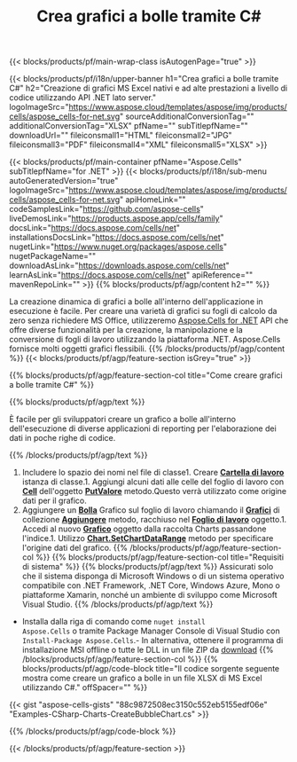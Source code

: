 ﻿---
title: Crea grafici a bolle tramite C#
url: /it/net/create-bubble-chart/
description: C# Codice di esempio per la creazione di grafici a bolle in Excel utilizzando .NET Libreria. Utilizzare questo codice per creare un grafico {chart} in MS Excel all'interno di VB.NET, Asp.NET o qualsiasi applicazione basata su .NET.
---
{{< blocks/products/pf/main-wrap-class isAutogenPage="true" >}}

{{< blocks/products/pf/i18n/upper-banner h1="Crea grafici a bolle tramite C#" h2="Creazione di grafici MS Excel nativi e ad alte prestazioni a livello di codice utilizzando API .NET lato server." logoImageSrc="https://www.aspose.cloud/templates/aspose/img/products/cells/aspose_cells-for-net.svg" sourceAdditionalConversionTag="" additionalConversionTag="XLSX" pfName="" subTitlepfName="" downloadUrl="" fileiconsmall1="HTML" fileiconsmall2="JPG" fileiconsmall3="PDF" fileiconsmall4="XML" fileiconsmall5="XLSX" >}}

{{< blocks/products/pf/main-container pfName="Aspose.Cells" subTitlepfName="for .NET" >}}
{{< blocks/products/pf/i18n/sub-menu autoGeneratedVersion="true" logoImageSrc="https://www.aspose.cloud/templates/aspose/img/products/cells/aspose_cells-for-net.svg" apiHomeLink="" codeSamplesLink="https://github.com/aspose-cells" liveDemosLink="https://products.aspose.app/cells/family" docsLink="https://docs.aspose.com/cells/net" installationsDocsLink="https://docs.aspose.com/cells/net" nugetLink="https://www.nuget.org/packages/aspose.cells" nugetPackageName="" downloadAsLink="https://downloads.aspose.com/cells/net" learnAsLink="https://docs.aspose.com/cells/net" apiReference="" mavenRepoLink="" >}}
{{% blocks/products/pf/agp/content h2="" %}}

La creazione dinamica di grafici a bolle all'interno dell'applicazione in esecuzione è facile. Per creare una varietà di grafici su fogli di calcolo da zero senza richiedere MS Office, utilizzeremo [Aspose.Cells for .NET](https://products.aspose.com/cells/net)  API che offre diverse funzionalità per la creazione, la manipolazione e la conversione di fogli di lavoro utilizzando la piattaforma .NET. Aspose.Cells fornisce molti oggetti grafici flessibili.
{{% /blocks/products/pf/agp/content %}}
{{< blocks/products/pf/agp/feature-section isGrey="true" >}}

{{% blocks/products/pf/agp/feature-section-col title="Come creare grafici a bolle tramite C#" %}}

{{% blocks/products/pf/agp/text %}}

È facile per gli sviluppatori creare un grafico a bolle all'interno dell'esecuzione di diverse applicazioni di reporting per l'elaborazione dei dati in poche righe di codice.

{{% /blocks/products/pf/agp/text %}}

1. Includere lo spazio dei nomi nel file di classe1. Creare [**Cartella di lavoro**](https://apireference.aspose.com/cells/net/aspose.cells/workbook) istanza di classe.1. Aggiungi alcuni dati alle celle del foglio di lavoro con [**Cell**](https://apireference.aspose.com/cells/net/aspose.cells/cell) dell'oggetto [**PutValore**](https://apireference.aspose.com/cells/net/aspose.cells/cell/methods/putvalue/index) metodo.Questo verrà utilizzato come origine dati per il grafico.
1. Aggiungere un [**Bolla**](https://apireference.aspose.com/cells/net/aspose.cells.charts/charttype) Grafico sul foglio di lavoro chiamando il [**Grafici**](https://apireference.aspose.com/cells/net/aspose.cells.charts/chartcollection) di collezione [**Aggiungere**](https://apireference.aspose.com/cells/net/aspose.cells.charts/chartcollection/methods/add) metodo, racchiuso nel [**Foglio di lavoro**](https://apireference.aspose.com/cells/net/aspose.cells/worksheet) oggetto.1. Accedi al nuovo [**Grafico**](https://apireference.aspose.com/cells/net/aspose.cells.charts/chart) oggetto dalla raccolta Charts passandone l'indice.1. Utilizzo [**Chart.SetChartDataRange**](https://https://apireference.aspose.com/cells/net/aspose.cells.charts/chart/methods/setchartdatarange) metodo per specificare l'origine dati del grafico.
{{% /blocks/products/pf/agp/feature-section-col %}}
{{% blocks/products/pf/agp/feature-section-col title="Requisiti di sistema" %}}
{{% blocks/products/pf/agp/text %}}
Assicurati solo che il sistema disponga di Microsoft Windows o di un sistema operativo compatibile con .NET Framework, .NET Core, Windows Azure, Mono o piattaforme Xamarin, nonché un ambiente di sviluppo come Microsoft Visual Studio.
{{% /blocks/products/pf/agp/text %}}
- Installa dalla riga di comando come <code>nuget install Aspose.Cells</code> o tramite Package Manager Console di Visual Studio con <code>Install-Package Aspose.Cells</code>.- In alternativa, ottenere il programma di installazione MSI offline o tutte le DLL in un file ZIP da <a href="https://downloads.aspose.com/cells/net">download</a>
{{% /blocks/products/pf/agp/feature-section-col %}}
{{% blocks/products/pf/agp/code-block title="Il codice sorgente seguente mostra come creare un grafico a bolle in un file XLSX di MS Excel utilizzando C#." offSpacer="" %}}

{{< gist "aspose-cells-gists" "88c9872508ec3150c552eb5155edf06e" "Examples-CSharp-Charts-CreateBubbleChart.cs" >}}

{{% /blocks/products/pf/agp/code-block %}}

{{< /blocks/products/pf/agp/feature-section >}}

<!-- aboutfile Starts -->